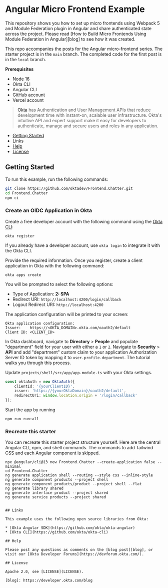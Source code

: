 # Angular Micro Frontend Example

This repository shows you how to set up micro frontends using Webpack 5 and Module Federation plugin in Angular and share authenticated state across the project. Please read [How to Build Micro Frontends Using Module Federation in Angular][blog] to see how it was created.

This repo accompanies the posts for the Angular micro-frontend series. The starter project is in the `main` branch. The completed code for the first post is in the `local` branch.

**Prerequisites**

* Node 16
* Okta CLI
* Angular CLI
* GitHub account
* Vercel account

> [Okta](https://developer.okta.com/) has Authentication and User Management APIs that reduce development time with instant-on, scalable user infrastructure. Okta's intuitive API and expert support make it easy for developers to authenticate, manage and secure users and roles in any application.

* [Getting Started](#getting-started)
* [Links](#links)
* [Help](#help)
* [License](#license)

## Getting Started

To run this example, run the following commands:

```bash
git clone https://github.com/oktadev/Frontend.Chatter.git
cd Frontend.Chatter
npm ci
```

### Create an OIDC Application in Okta

Create a free developer account with the following command using the [Okta CLI](https://cli.okta.com):

```shell
okta register
```

If you already have a developer account, use `okta login` to integrate it with the Okta CLI.

Provide the required information. Once you register, create a client application in Okta with the following command:

```shell
okta apps create
```

You will be prompted to select the following options:
- Type of Application: **2: SPA**
- Redirect URI: `http://localhost:4200/login/callback`
- Logout Redirect URI: `http://localhost:4200`

The application configuration will be printed to your screen:

```shell
Okta application configuration:
Issuer:    https://<OKTA_DOMAIN>.okta.com/oauth2/default
Client ID: <CLIENT_ID>
```

In Okta dashboard, navigate to **Directory** > **People** and populate "department" field for your user with either a `1` or `2`. Navigate to **Security** > **API** and add "department" custom claim to your application Authorization Server ID token by mapping it to `user.profile.department`. The tutorial walks you through this process.

Update `projects/shell/src/app/app.module.ts` with your Okta settings.

```ts
const oktaAuth = new OktaAuth({
    clientId: '{yourClientID}',
    issuer: 'https://{yourOktaDomain}/oauth2/default',
    redirectUri: window.location.origin + '/login/callback'
});
```

Start the app by running

```shell
npm run run:all
```

### Recreate this starter

You can recreate this starter project structure yourself. Here are the central Angular CLI, npm, and shell commands. The commands to add Tailwind CSS and each Angular component is skipped.

```shell
npx @angular/cli@13 new Frontend.Chatter --create-application false --minimal
cd Frontend.Chatter
ng generate application shell --routing --style css --inline-style
ng generate component products --project shell
ng generate component products/product --project shell --flat
ng generate library shared
ng generate interface product --project shared
ng generate service products --project shared


## Links

This example uses the following open source libraries from Okta:

* [Okta Angular SDK](https://github.com/okta/okta-angular)
* [Okta CLI](https://github.com/okta/okta-cli)

## Help

Please post any questions as comments on the [blog post][blog], or visit our [Okta Developer Forums](https://devforum.okta.com/).

## License

Apache 2.0, see [LICENSE](LICENSE).

[blog]: https://developer.okta.com/blog
